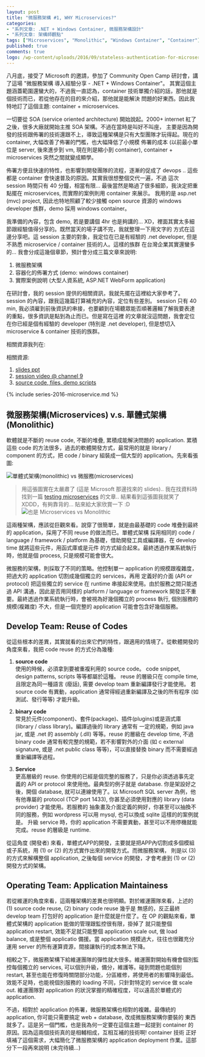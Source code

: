 ```yaml
---
layout: post
title: "微服務架構 #1, WHY Microservices?"
categories:
- "系列文章: .NET + Windows Container, 微服務架構設計"
- "系列文章: 架構師觀點"
tags: ["Microservices", "Monolithic", "Windows Container", "Container"]
published: true
comments: true
logo: /wp-content/uploads/2016/09/stateless-authentication-for-microservices-12-6381.jpg
---
```


八月底，接受了 Microsoft 的邀請，參加了 Community Open Camp 研討會，講了這場 "微服務架構 導入經驗分享 - .NET + Windows Container"。
其實這個主題涵蓋範圍還蠻大的，不過我一直認為，container 技術單獨介紹的話，那他就是個技術而已，若從他存在的目的來介紹，那他就是能解決
問題的好東西。因此我特地訂了這個主題: container + microservices.

<!--more-->

一切要從 SOA (service oriented architecture) 開始說起。2000+ internet 紅了之後，很多大廠就開始主推 SOA 架構。不過在當時是叫好不叫座，
主要是因為開發的技術跟佈署的技術還跟不上，導致這種架構是只有大型團隊才玩得起。現在的 container, 大幅改善了佈署的門檻，也大幅降低了小規模
佈署的成本 (以前最小單位是 server, 後來進步到 vm, 現在則是縮小到 container), container + microservices 突然之間就變成顯學。

佈署方便且快速的特性，也影響到開發團隊的流程，逐漸的促成了 devops .. 這些都是 container 會快速普及的原因。其實我很想整個交代一遍，不過
這次 session 時間只有 40 分鐘，相當有限... 最後當然是略過了很多細節，我決定把重點擺在 microservices, 而實際的案例則用 container 來展示。
我用的是 asp.net (mvc) project, 因此也特地照顧了較少接觸 open source 資源的 windows developer 族群，demo 採用 windows container。

我準備的內容，包含 demo, 若是要講個 4hr 也是夠講的... XD，裡面其實太多細節跟經驗值得分享的。既然當天的場子講不完，我就整理一下用文字的
方式在這邊分享吧。這 session 主要的對象，我定位在已是有經驗的 .net developer, 但是不熟悉 microservice / container 技術的人。這樣的族群
在台灣企業其實還蠻多的... 我會分成這幾個章節，預計會分成三篇文章來說明:

1. 微服務架構
2. 容器化的佈署方式 (demo: windows container)
3. 實際案例說明 (大型人資系統, ASP.NET WebForm application)

在研討會，我的 session 提供的相關資訊，我就先擺在這裡給大家參考了。session 的內容，跟我這幾篇打算補充的內容，定位有些差別。
session 只有 40 min, 我必須雇到前後資訊的串接，也要顧到在場聽眾能否順著邏輯了解我要表達的重點，很多資訊是點到為止而已。但是寫在這裡
的文章就沒這問題，我會定位在你已經是個有經驗的 developer (特別是 .net developer), 但是想切入 microservice & container 技術的族群。

相關資源我列在:

相關資源:

1. [slides ppt](http://www.slideshare.net/chickenwu/community-open-camp)
2. [session video @ channel 9](https://channel9.msdn.com/Events/Community-Open-Camp/Community-Open-Camp-2016/ComOpenCamp018)
3. [source code, files, demo scripts](https://github.com/andrew0928/CommunityOpenCampDemo)


{% include series-2016-microservice.md %}


## 微服務架構(Microservices) v.s. 單體式架構(Monolithic)

軟體就是不斷的 reuse code, 不斷的堆疊, 累積成能解決問題的 application. 累積這些 code 的方法很多，過去的軟體開發方式，最常用的就是
library / component 的方式，把 code / binary 組裝成一個大型的 application。先來看張圖:

![單體式架構(monolithic) vs 微服務(microservices)](/wp-content/uploads/2016/09/microservice-slides-06.PNG)

> 用這張圖實在太嚴肅了 (這是 Microsoft 那邊找來的 slides).. 我在找資料時找到一篇 [testing microservices](https://lostechies.com/andrewsiemer/2016/01/11/testing-microservices/) 的文章..
> 結果看到這張圖我就笑了 XDDD，有夠靠背的... 貼來給大家欣賞一下 :D
> ![也是 Microservices vs Monolithic](/wp-content/uploads/2016/09/stateless-authentication-for-microservices-12-6381.jpg)


這兩種架構，應該從巨觀來看。說穿了很簡單，就是由最基礎的 code 堆疊到最終的 application，採用了不同 reuse 的做法而已。單體式架構
採用相同的 code / language / framework / platform 為基礎，借助開發工具或編譯器，在 develop time 就將這些元件，用函式庫或是元件
的方式組合起來。最終透過作業系統執行時，他就是個 process, 只是規模可能會很大。

微服務的架構，則採取了不同的策略。他控制單一 application 的規模跟複雜度，把過大的 application 切割成幾個獨立的 services，再用
定義好的介面 (API or protocol) 把這些獨立的 service 在 runtime 串接起來使用。由於服務之間只能透過 API 溝通，因此是否用同樣的
 platform / language or framework 開發並不重要。最終透過作業系統執行時，會被視為好幾個獨立的 process 執行, 個別服務的規模(複雜度)
 不大，但是一個完整的 application 可能會包含好幾個服務。


## Develop Team: Reuse of Codes 

從這些根本的差異，其實就看的出來它們的特性，跟適用的情境了。從軟體開發的角度來看，我把 code reuse 的方式分為幾種:

1. **source code**  
使用的時候，必須拿到要被重複利用的 source code。
code snippet, design patterns, scripts 等等都屬於這種。
reuse 的層級只在 compile time, 且限定為同一種語言 (廢話), 需要 develop team 重新編譯發行才能使用。
若 source code 有異動，application 通常得經過重新編譯及之後的所有程序 (如測試、發行等等) 才能升級。

2. **binary code**  
常見於元件(component)、套件(package)、插件(plugins)或是涵式庫(library / class library)。編譯過後的 library 通常有
一定的規範，例如 java jar, 或是 .net 的 assembly (.dll) 等等。reuse 的層級在 develop time, 不過 binary code
通常有較完整的規範，若不影響對外的介面 (如 c external signature, 或是 .net public class 等等)，可以直接替換 binary
而不需要經過重新編譯等過程。

3. **Service**  
更高層級的 reuse. 你使用的已經是個完整的服務了，只是你必須透過事先定義的 API or protocol 來使用他。最典型的例子就是 database.
你是架設好之後，開個 database, 就可以連線使用了。以 Microsoft SQL server 為例，他有他專屬的 protocol (TCP port 1433), 
你甚至必須使用對應的 library (data provider) 才能使用。若服務的
抽象畫及介面定義的夠好，你甚至可以抽換不同的服務，例如 wordpress 可以用 mysql, 也可以換成 sqlite 這樣的的案例就是。
升級 service 時，你的 application 不需要異動，甚至可以不用停機就能完成。reuse 的層級是 runtime.

從這角度 (開發者) 來看，單體式APP的開發，主要就是把APP內切割成多個模組或子系統，用 (1) or (2) 的方式實作出來的開發方式。而微服務架構，
則是以 (3) 的方式來解構整個 application, 之後每個 service 的開發，才會考慮到 (1) or (2) 開發方式的架構。 


## Operating Team: Application Maintainess

若從維運的角度來看，這兩種架構的差異也很明顯。對於維運團隊來看，上述的 (1) source code reuse, (2) binary code reuse 幾乎是
無感的，反正最終 develop team 打包好的 application 是什麼就是什麼了。在 OP 的觀點來看，單體式架構的 application 能做的管理跟監控很有限，掛掉了
就只能整個 application restart, 效能不足就只能整個 application scale out, 做 load balance, 或是整個 applicatio 備援。當 application
規模過大，往往也很難充分運用 server 的所有運算資源，間接讓執行的成本無法下降。

相較之下，微服務架構下給維運團隊的彈性就大很多。維運團對開始有機會個別監控每個獨立的 services, 可以個別升級，備分，維護等。碰到問題也能個別 restart,
甚至也能在修復時關閉部分功能，分區維修，將使用者的影響降到最低。效能不足時，也能視個別服務的 loading 不同，只針對特定的 service 做 scale out.
維運團隊對 application 的狀況掌握的精確程度，可以遠高於單體式的 application.

不過，相對於 application 的佈署，微服務架構也相對的複雜。最傳統的 application, 你可能只需要搞定 web + database, 改成微服務架構你要裝的
東西就多了。這是另一個門檻，也是我為何一定要在這個主題一起提到 container 的原因。因為這兩個技術真的是相輔相成，互相互補的技術啊! container 技術
正好填補了這個需求，大幅簡化了微服務架構的 application deployment 作業。這部分下一段再來說明 (未完待續...)
